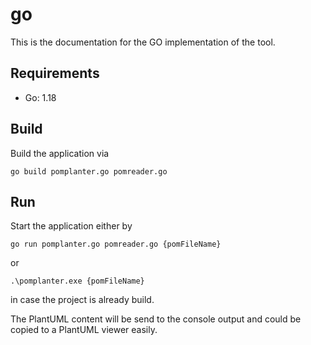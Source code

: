 # go

This is the documentation for the GO implementation of the tool.


## Requirements

* Go: 1.18


## Build

Build the application via

```go build pomplanter.go pomreader.go```


## Run

Start the application either by

```go run pomplanter.go pomreader.go {pomFileName}```

or 

```.\pomplanter.exe {pomFileName}```

in case the project is already build.

The PlantUML content will be send to the console output and could be copied to a PlantUML viewer easily.